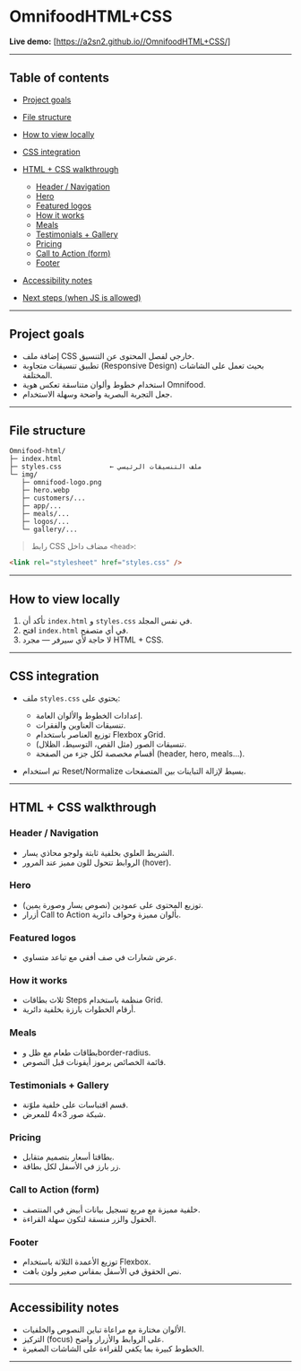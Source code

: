 # OmnifoodHTML+CSS

**Live demo:** [https://a2sn2.github.io//OmnifoodHTML+CSS/]

---

## Table of contents

* [Project goals](#project-goals)
* [File structure](#file-structure)
* [How to view locally](#how-to-view-locally)
* [CSS integration](#css-integration)
* [HTML + CSS walkthrough](#html--css-walkthrough)

  * [Header / Navigation](#header--navigation)
  * [Hero](#hero)
  * [Featured logos](#featured-logos)
  * [How it works](#how-it-works)
  * [Meals](#meals)
  * [Testimonials + Gallery](#testimonials--gallery)
  * [Pricing](#pricing)
  * [Call to Action (form)](#call-to-action-form)
  * [Footer](#footer)
* [Accessibility notes](#accessibility-notes)
* [Next steps (when JS is allowed)](#next-steps-when-js-is-allowed)

---

## Project goals

* إضافة ملف CSS خارجي لفصل المحتوى عن التنسيق.
* تطبيق تنسيقات متجاوبة (Responsive Design) بحيث تعمل على الشاشات المختلفة.
* استخدام خطوط وألوان متناسقة تعكس هوية Omnifood.
* جعل التجربة البصرية واضحة وسهلة الاستخدام.

---

## File structure

```
Omnifood-html/
├─ index.html
├─ styles.css            ← ملف التنسيقات الرئيسي
└─ img/
   ├─ omnifood-logo.png
   ├─ hero.webp
   ├─ customers/...
   ├─ app/...
   ├─ meals/...
   ├─ logos/...
   └─ gallery/...
```

> رابط CSS مضاف داخل `<head>`:

```html
<link rel="stylesheet" href="styles.css" />
```

---

## How to view locally

1. تأكد أن `index.html` و `styles.css` في نفس المجلد.
2. افتح `index.html` في أي متصفح.
3. لا حاجة لأي سيرفر — مجرد HTML + CSS.

---

## CSS integration

* ملف `styles.css` يحتوي على:

  * إعدادات الخطوط والألوان العامة.
  * تنسيقات العناوين والفقرات.
  * توزيع العناصر باستخدام Flexbox وGrid.
  * تنسيقات الصور (مثل القص، التوسيط، الظلال).
  * أقسام مخصصة لكل جزء من الصفحة (header, hero, meals...).
* تم استخدام Reset/Normalize بسيط لإزالة التباينات بين المتصفحات.

---

## HTML + CSS walkthrough

### Header / Navigation

* الشريط العلوي بخلفية ثابتة ولوجو محاذي يسار.
* الروابط تتحول للون مميز عند المرور (hover).

### Hero

* توزيع المحتوى على عمودين (نصوص يسار وصورة يمين).
* أزرار Call to Action بألوان مميزة وحواف دائرية.

### Featured logos

* عرض شعارات في صف أفقي مع تباعد متساوي.

### How it works

* ثلاث بطاقات Steps منظمة باستخدام Grid.
* أرقام الخطوات بارزة بخلفية دائرية.

### Meals

* بطاقات طعام مع ظل وborder-radius.
* قائمة الخصائص برموز أيقونات قبل النصوص.

### Testimonials + Gallery

* قسم اقتباسات على خلفية ملوّنة.
* شبكة صور 3×4 للمعرض.

### Pricing

* بطاقتا أسعار بتصميم متقابل.
* زر بارز في الأسفل لكل بطاقة.

### Call to Action (form)

* خلفية مميزة مع مربع تسجيل بيانات أبيض في المنتصف.
* الحقول والزر منسقة لتكون سهلة القراءة.

### Footer

* توزيع الأعمدة الثلاثة باستخدام Flexbox.
* نص الحقوق في الأسفل بمقاس صغير ولون باهت.

---

## Accessibility notes

* الألوان مختارة مع مراعاة تباين النصوص والخلفيات.
* التركيز (focus) على الروابط والأزرار واضح.
* الخطوط كبيرة بما يكفي للقراءة على الشاشات الصغيرة.

---

